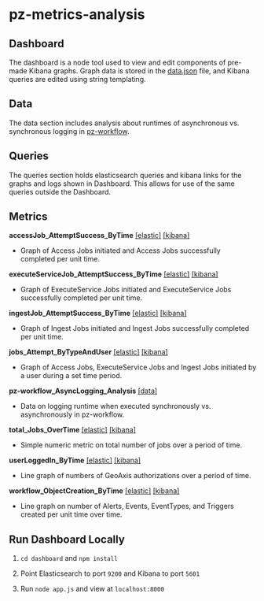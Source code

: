# pz-metrics-analysis
## Dashboard
The dashboard is a node tool used to view and edit components of pre-made Kibana graphs. Graph data is stored in the [data.json](dashboard/config/data.json) file, and Kibana queries are edited using string templating.



## Data
The data section includes analysis about runtimes of asynchronous vs. synchronous logging in [pz-workflow](https://github.com/venicegeo/pz-workflow).



## Queries
The queries section holds elasticsearch queries and kibana links for the graphs and logs shown in Dashboard. This allows for use of the same queries outside the Dashboard.



## Metrics
**accessJob_AttemptSuccess_ByTime** [\[elastic\]](queries/elastic/accessJob.sh) [\[kibana\]](queries/kibana/visualizationLinks.md#accessjob_attemptsuccess_bytime)
* Graph of Access Jobs initiated and Access Jobs successfully completed per unit time.

**executeServiceJob_AttemptSuccess_ByTime** [\[elastic\]](queries/elastic/executeServiceJob.sh) [\[kibana\]](queries/kibana/visualizationLinks.md#executeservicejob_attemptsuccess_bytime)
* Graph of ExecuteService Jobs initiated and ExecuteService Jobs successfully completed per unit time.

**ingestJob_AttemptSuccess_ByTime** [\[elastic\]](queries/elastic/ingestJob.sh) [\[kibana\]](queries/kibana/visualizationLinks.md#ingestjob_attemptsuccess_bytime)
* Graph of Ingest Jobs initiated and Ingest Jobs successfully completed per unit time.

**jobs_Attempt_ByTypeAndUser** [\[elastic\]](queries/elastic/jobAttempt_ByUser.sh) [\[kibana\]](queries/kibana/visualizationLinks.md#jobs_attempt_bytypeanduser)
* Graph of Access Jobs, ExecuteService Jobs and Ingest Jobs initiated by a user during a set time period.

**pz-workflow_AsyncLogging_Analysis** [\[data\]](data/pz-workflow_AsyncLogging_Analysis.md)
* Data on logging runtime when executed synchronously vs. asynchronously in pz-workflow.

**total_Jobs_OverTime** [\[elastic\]](queries/elastic/totalJobs_OverTime.sh) [\[kibana\]](queries/kibana/visualizationLinks.md#total_jobs_overtime)
* Simple numeric metric on total number of jobs over a period of time.

**userLoggedIn_ByTime** [\[elastic\]](queries/elastic/userLoggedIn.sh) [\[kibana\]](queries/kibana/visualizationLinks.md#userloggedin_bytime)
* Line graph of numbers of GeoAxis authorizations over a period of time.

**workflow_ObjectCreation_ByTime** [\[elastic\]](queries/elastic/workflowObjectCreation.sh) [\[kibana\]](queries/kibana/visualizationLinks.md#workflow_objectcreation_bytime)
* Line graph on number of Alerts, Events, EventTypes, and Triggers created per unit time over time.



## Run Dashboard Locally
1) `cd dashboard` and `npm install`

2) Point Elasticsearch to port `9200` and Kibana to port `5601`

3) Run `node app.js` and view at `localhost:8000`


